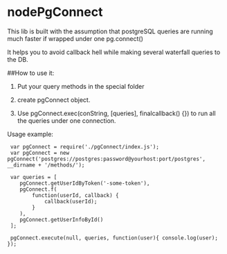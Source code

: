 # nodePgConnect
This lib is built with the assumption that postgreSQL queries are running much faster if wrapped under one pg.connect()

It helps you to avoid callback hell while making several waterfall queries to the DB.

##How to use it:
1) Put your query methods in the special folder 

3) create pgConnect object. 

2) Use pgConnect.exec(conString, [queries], finalcallback() {}) to run all the queries under one connection. 

Usage example: 

     var pgConnect = require('./pgConnect/index.js');
     var pgConnect = new pgConnect('postgres://postgres:password@yourhost:port/postgres', __dirname + '/methods/'); 
    
     var queries = [ 
        pgConnect.getUserIdByToken('-some-token'),
        pgConnect.f( 
            function(userId, callback) { 
                callback(userId); 
            } 
        ), 
        pgConnect.getUserInfoById() 
     ]; 
    
     pgConnect.execute(null, queries, function(user){ console.log(user); });